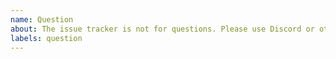 ```yaml
---
name: Question
about: The issue tracker is not for questions. Please use Discord or other social channels for help or questions.
labels: question
---
```


<!-- 🚨 STOP 🚨 STOP 🚨 STOP 🚨

THE ISSUE TRACKER IS NOT FOR QUESTIONS.

DO NOT CREATE A NEW ISSUE TO ASK A QUESTION.

Please use one of the following resources for help or questions:

**Questions**

- https://discord.gg/TGbPsSMJC2
- https://github.com/dzcode-io/dzcode.io/discussions/new?category=q-a
- https://twitter.com/dzcode_io
- https://www.facebook.com/dzcode.io
- https://www.facebook.com/groups/dzcode.io
- https://www.youtube.com/channel/UC0wnf6wfwVkQtruKi61U7hw

-->
